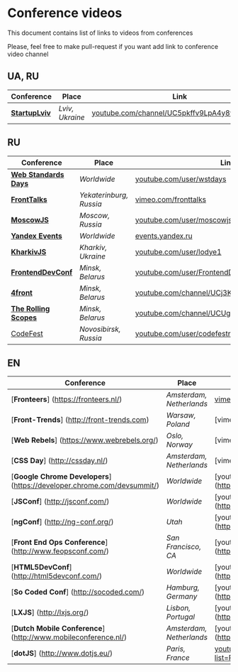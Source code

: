 # Conference videos

This document contains list of links to videos from conferences

Please, feel free to make pull-request if you want add link to conference video channel

## UA, RU

Conference                       | Place                               | Link
-----------------------------------|----------------------------------|-------------------------------------------------
[__StartupLviv__](http://startup.lviv.ua/)  |  _Lviv, Ukraine_  |  [youtube.com/channel/UC5pkffv9LpA4y8wppOtjzOg](https://www.youtube.com/channel/UC5pkffv9LpA4y8wppOtjzOg)

## RU

Conference                       | Place                               | Link
-----------------------------------|----------------------------------|-------------------------------------------------
[__Web Standards Days__](http://webstandardsdays.ru/)  |  _Worldwide_  |  [youtube.com/user/wstdays](https://www.youtube.com/user/wstdays)  |  [vimeo.com/channels/wstdays](https://vimeo.com/channels/wstdays)    
[__FrontTalks__](http://fronttalks.ru/)  |  _Yekaterinburg, Russia_  |  [vimeo.com/fronttalks](https://vimeo.com/fronttalks)
[__MoscowJS__](http://www.moscowjs.ru/)  |  _Moscow, Russia_  |  [youtube.com/user/moscowjs](https://www.youtube.com/user/moscowjs)
[__Yandex Events__](https://events.yandex.ru/)  |  _Worldwide_  |  [events.yandex.ru](https://events.yandex.ru/)
[__KharkivJS__](https://twitter.com/KharkivJS)  |  _Kharkiv, Ukraine_  |  [youtube.com/user/lodye1](https://www.youtube.com/user/lodye1)
[__FrontendDevConf__](http://fdconf.by/)  |  _Minsk, Belarus_  |  [youtube.com/user/FrontendDevConf](https://www.youtube.com/user/FrontendDevConf)
[__4front__](https://twitter.com/4frontby)  |  _Minsk, Belarus_  |  [youtube.com/channel/UCj3KH8jxwcT5zOrByWmNXhA](https://www.youtube.com/channel/UCj3KH8jxwcT5zOrByWmNXhA)
[__The Rolling Scopes__](http://rollingscopes.com/)  |  _Minsk, Belarus_  |  [youtube.com/channel/UCUgmHbk1rTFaf4GGKQ1OXfQ](https://www.youtube.com/channel/UCUgmHbk1rTFaf4GGKQ1OXfQ)
[CodeFest](http://2014.codefest.ru/)  |  _Novosibirsk, Russia_  | [youtube.com/user/codefestru](https://www.youtube.com/user/codefestru)

## EN

Conference                       | Place                               | Link
-----------------------------------|----------------------------------|-------------------------------------------------
[__Fronteers__] (https://fronteers.nl/)  |  _Amsterdam, Netherlands_  |  [vimeo.com/fronteers](https://vimeo.com/fronteers)
[__Front-Trends__] (http://front-trends.com)  |  _Warsaw, Poland_  |  [vimeo.com/fronttrends] (https://vimeo.com/fronttrends)
[__Web Rebels__] (https://www.webrebels.org/)  |  _Oslo, Norway_  |  [vimeo.com/webrebels] (https://vimeo.com/webrebels)
[__CSS Day__] (http://cssday.nl/)  |  _Amsterdam, Netherlands_  |  [vimeo.com/channels/cssday] (https://vimeo.com/channels/cssday)
[__Google&nbsp;Chrome&nbsp;Developers__] (https://developer.chrome.com/devsummit/)  |  _Worldwide_  |  [youtube.com/channel/UCnUYZLuoy1rq1aVMwx4aTzw] (https://www.youtube.com/channel/UCnUYZLuoy1rq1aVMwx4aTzw)
[__JSConf__] (http://jsconf.com/)  |  _Worldwide_  |  [youtube.com/channel/UCzoVCacndDCfGDf41P-z0iA] (https://www.youtube.com/channel/UCzoVCacndDCfGDf41P-z0iA)
[__ngConf__] (http://ng-conf.org/)  |  _Utah_  |  [youtube.com/channel/UCm9iiIfgmVODUJxINecHQkA] (https://www.youtube.com/channel/UCm9iiIfgmVODUJxINecHQkA)
[__Front&nbsp;End&nbsp;Ops&nbsp;Conference__] (http://www.feopsconf.com/)  |  _San Francisco, CA_  |  [youtube.com/user/frontendopsconf] (https://www.youtube.com/user/frontendopsconf)
[__HTML5DevConf__] (http://html5devconf.com/)  |  _Worldwide_  |  [youtube.com/user/HTML5DevConf/] (https://www.youtube.com/user/HTML5DevConf/)
[__So Coded Conf__] (http://socoded.com/)  |  _Hamburg, Germany_  |  [youtube.com/channel/UCTC5rv8LYoXrgXkjTqEkNHg] (https://www.youtube.com/channel/UCTC5rv8LYoXrgXkjTqEkNHg)
[__LXJS__] (http://lxjs.org/)  |  _Lisbon, Portugal_  |  [youtube.com/channel/UC_h7rQVoZkfgh1stTd2GB5w] (https://www.youtube.com/channel/UC_h7rQVoZkfgh1stTd2GB5w)
[__Dutch&nbsp;Mobile&nbsp;Conference__] (http://www.mobileconference.nl/)  |  _Amsterdam, Netherlands_  |  [youtube.com/channel/UCtkBykd9861oqD4syz6bz2Q] (https://www.youtube.com/channel/UCtkBykd9861oqD4syz6bz2Q)
[__dotJS__] (http://www.dotjs.eu/)  |  _Paris, France_  |  [youtube.com/playlist?list=PLMW8Xq7bXrG486Mh95hKjiXRdci60zUlL](https://www.youtube.com/playlist?list=PLMW8Xq7bXrG486Mh95hKjiXRdci60zUlL)
